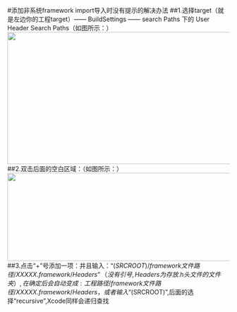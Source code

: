 #添加非系统framework import导入时没有提示的解决办法
##1.选择target（就是左边你的工程target）—— BuildSettings —— search Paths 下的 User Header Search Paths（如图所示：）
<img src="http://image83.360doc.com/DownloadImg/2015/03/0215/50676036_1.jpg" width="600" height="300">
##2.双击后面的空白区域：（如图所示：）
<img src="http://image83.360doc.com/DownloadImg/2015/03/0215/50676036_2.jpg" width="600" height="200">
##3.点击“+”号添加一项：并且输入：“$(SRCROOT)/framework文件路径/XXXXX.framework/Headers”（没有引号,Headers为存放.h头文件的文件夹）,在确定后会自动变成:工程路径/framework文件路径/XXXXX.framework/Headers，或者输入“$(SRCROOT)”,后面的选择“recursive”,Xcode同样会递归查找